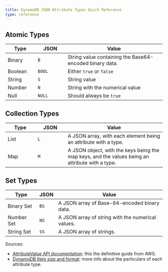 ```yaml
---
title: DynamoDB JSON Attribute Types Quick Reference
type: reference
---
```


## Atomic Types

<table>
<thead>
<tr>
<th style="min-width:80px">Type</th>
<th style="min-width:80px">JSON</th>
<th>Value</th>
</tr>

</thead>
<tbody>
<tr>
<td>Binary</td>
<td><code>B</code></td>
<td>String value containing the Base64-encoded binary data.</td>
</tr>

<tr>
<td>Boolean</td>
<td><code>BOOL</code></td>
<td>Either <code>true</code> or <code>false</code></td>
</tr>

<tr>
<td>String</td>
<td><code>S</code></td>
<td>String value</td>
</tr>

<tr>
<td>Number</td>
<td><code>N</code></td>
<td>String with the numerical value</td>
</tr>

<tr>
<td>Null</td>
<td><code>NULL</code></td>
<td>Should always be <code>true</code></td>
</tr>
</tbody>
</table>

## Collection Types

<table>
<thead>
<tr>
<th style="min-width:80px">Type</th>
<th style="min-width:80px">JSON</th>
<th>Value</th>
</tr>
</thead>

<tbody>
<tr>
<td>List</td>
<td><code>L</code></td>
<td>A JSON array, with each element being an attribute with a type.</td>
</tr>

<tr>
<td>Map</td>
<td><code>M</code></td>
<td>A JSON object, with the keys being the map keys, and the values being an attribute with a type.</td>
</tr>
</tbody>
</table>

## Set Types

<table>
<thead>
<tr>
<th>Type</th>
<th>JSON</th>
<th>Value</th>
</tr>
</thead>

<tbody>
<tr>
<td>Binary Set</td>
<td><code>BS</code></td>
<td>A JSON array of Base-64-encoded binary data.</td>
</tr>

<tr>
<td>Number Set</td>
<td><code>NS</code></td>
<td>A JSON array of string with the numerical values.</td>
</tr>

<tr>
<td>String Set</td>
<td><code>SS</code></td>
<td>A JSON array of strings.</td>
</tr>
</tbody>
</table>

Sources:

- [AttributeValue API documentation](https://docs.aws.amazon.com/amazondynamodb/latest/APIReference/API_AttributeValue.html): this the definitive guide from AWS.
- [DynamoDB Item size and format](https://docs.aws.amazon.com/amazondynamodb/latest/developerguide/CapacityUnitCalculations.html): more info about the particulars of each attribute type.
